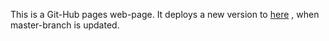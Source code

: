 This is a Git-Hub pages web-page. It deploys a new version to 
[here](https://esoinila.github.io/portfolio/) 
, when master-branch is updated.